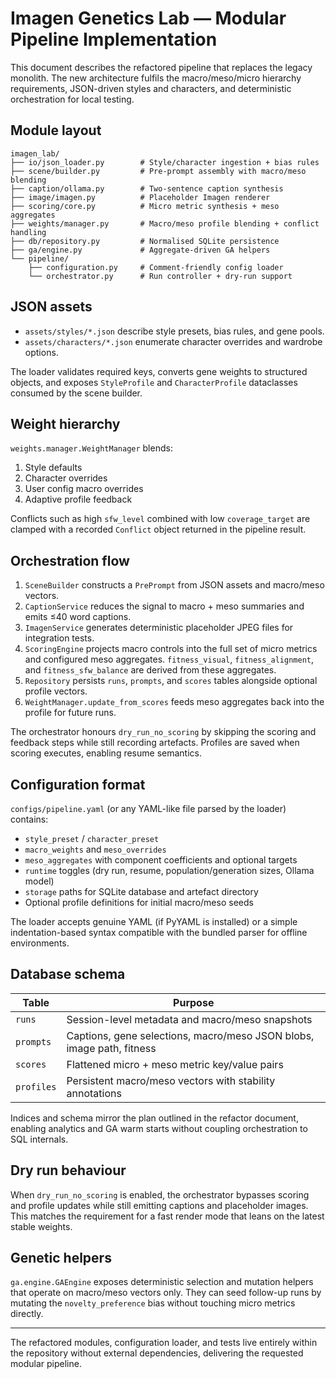 # Imagen Genetics Lab — Modular Pipeline Implementation

This document describes the refactored pipeline that replaces the legacy monolith. The new
architecture fulfils the macro/meso/micro hierarchy requirements, JSON-driven styles and
characters, and deterministic orchestration for local testing.

## Module layout

```
imagen_lab/
├── io/json_loader.py        # Style/character ingestion + bias rules
├── scene/builder.py         # Pre-prompt assembly with macro/meso blending
├── caption/ollama.py        # Two-sentence caption synthesis
├── image/imagen.py          # Placeholder Imagen renderer
├── scoring/core.py          # Micro metric synthesis + meso aggregates
├── weights/manager.py       # Macro/meso profile blending + conflict handling
├── db/repository.py         # Normalised SQLite persistence
├── ga/engine.py             # Aggregate-driven GA helpers
└── pipeline/
    ├── configuration.py     # Comment-friendly config loader
    └── orchestrator.py      # Run controller + dry-run support
```

## JSON assets

* `assets/styles/*.json` describe style presets, bias rules, and gene pools.
* `assets/characters/*.json` enumerate character overrides and wardrobe options.

The loader validates required keys, converts gene weights to structured objects, and exposes
`StyleProfile` and `CharacterProfile` dataclasses consumed by the scene builder.

## Weight hierarchy

`weights.manager.WeightManager` blends:

1. Style defaults
2. Character overrides
3. User config macro overrides
4. Adaptive profile feedback

Conflicts such as high `sfw_level` combined with low `coverage_target` are clamped with a
recorded `Conflict` object returned in the pipeline result.

## Orchestration flow

1. `SceneBuilder` constructs a `PrePrompt` from JSON assets and macro/meso vectors.
2. `CaptionService` reduces the signal to macro + meso summaries and emits ≤40 word captions.
3. `ImagenService` generates deterministic placeholder JPEG files for integration tests.
4. `ScoringEngine` projects macro controls into the full set of micro metrics and configured
   meso aggregates. `fitness_visual`, `fitness_alignment`, and `fitness_sfw_balance` are derived
   from these aggregates.
5. `Repository` persists `runs`, `prompts`, and `scores` tables alongside optional profile vectors.
6. `WeightManager.update_from_scores` feeds meso aggregates back into the profile for future runs.

The orchestrator honours `dry_run_no_scoring` by skipping the scoring and feedback steps while
still recording artefacts. Profiles are saved when scoring executes, enabling resume semantics.

## Configuration format

`configs/pipeline.yaml` (or any YAML-like file parsed by the loader) contains:

* `style_preset` / `character_preset`
* `macro_weights` and `meso_overrides`
* `meso_aggregates` with component coefficients and optional targets
* `runtime` toggles (dry run, resume, population/generation sizes, Ollama model)
* `storage` paths for SQLite database and artefact directory
* Optional profile definitions for initial macro/meso seeds

The loader accepts genuine YAML (if PyYAML is installed) or a simple indentation-based syntax
compatible with the bundled parser for offline environments.

## Database schema

| Table     | Purpose |
|-----------|---------|
| `runs`    | Session-level metadata and macro/meso snapshots |
| `prompts` | Captions, gene selections, macro/meso JSON blobs, image path, fitness |
| `scores`  | Flattened micro + meso metric key/value pairs |
| `profiles`| Persistent macro/meso vectors with stability annotations |

Indices and schema mirror the plan outlined in the refactor document, enabling analytics and
GA warm starts without coupling orchestration to SQL internals.

## Dry run behaviour

When `dry_run_no_scoring` is enabled, the orchestrator bypasses scoring and profile updates while
still emitting captions and placeholder images. This matches the requirement for a fast render mode
that leans on the latest stable weights.

## Genetic helpers

`ga.engine.GAEngine` exposes deterministic selection and mutation helpers that operate on macro/meso
vectors only. They can seed follow-up runs by mutating the `novelty_preference` bias without touching
micro metrics directly.

---

The refactored modules, configuration loader, and tests live entirely within the repository without
external dependencies, delivering the requested modular pipeline.
